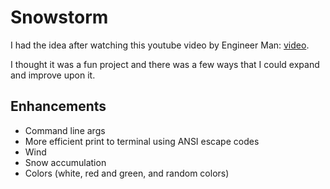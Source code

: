 # Snowstorm

I had the idea after watching this youtube video by Engineer Man: [video](https://www.youtube.com/watch?v=_chP0a4PMTM&ab_channel=EngineerMan).

I thought it was a fun project and there was a few ways that I could expand and improve upon it.

## Enhancements

- Command line args
- More efficient print to terminal using ANSI escape codes
- Wind
- Snow accumulation
- Colors (white, red and green, and random colors)
